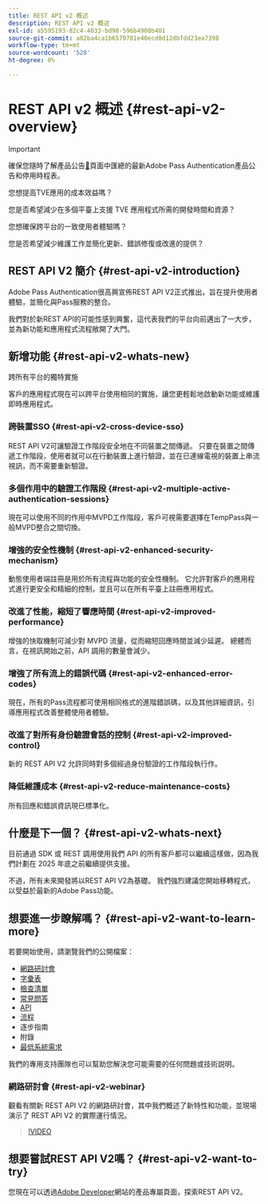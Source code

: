 ```yaml
---
title: REST API v2 概述
description: REST API v2 概述
exl-id: a5595193-82c4-4033-bd98-596b4908b401
source-git-commit: a02ba4ca1b6579781e40ecd0d12dbfdd23ea7398
workflow-type: tm+mt
source-wordcount: '528'
ht-degree: 0%

---
```


# REST API v2 概述 {#rest-api-v2-overview}

>[!IMPORTANT]
>
> 確保您隨時了解產品公告[&#128279;](/help/authentication/product-announcements.md)頁面中匯總的最新Adobe Pass Authentication產品公告和停用時程表。

您想提高TVE應用的成本效益嗎？

您是否希望減少在多個平臺上支援 TVE 應用程式所需的開發時間和資源？

您想確保跨平台的一致使用者體驗嗎？

您是否希望減少維護工作並簡化更新、錯誤修復或改進的提供？

## REST API V2 簡介 {#rest-api-v2-introduction}

Adobe Pass Authentication很高興宣佈REST API V2正式推出，旨在提升使用者體驗，並簡化與Pass服務的整合。

我們對於新REST API的可能性感到興奮，這代表我們的平台向前邁出了一大步，並為新功能和應用程式流程敞開了大門。

## 新增功能 {#rest-api-v2-whats-new}

跨所有平台的獨特實施

客戶的應用程式現在可以跨平台使用相同的實施，讓您更輕鬆地啟動新功能或維護即時應用程式。

### 跨裝置SSO {#rest-api-v2-cross-device-sso}

REST API V2可讓驗證工作階段安全地在不同裝置之間傳遞。 只要在裝置之間傳遞工作階段，使用者就可以在行動裝置上進行驗證，並在已連線電視的裝置上串流視訊，而不需要重新驗證。

### 多個作用中的驗證工作階段 {#rest-api-v2-multiple-active-authentication-sessions}

現在可以使用不同的作用中MVPD工作階段，客戶可視需要選擇在TempPass與一般MVPD整合之間切換。

### 增強的安全性機制 {#rest-api-v2-enhanced-security-mechanism}

動態使用者端註冊是用於所有流程與功能的安全性機制。 它允許對客戶的應用程式進行更安全和精細的控制，並且可以在所有平臺上註冊應用程式。

### 改進了性能，縮短了響應時間 {#rest-api-v2-improved-performance}

增強的快取機制可減少對 MVPD 流量，從而縮短回應時間並減少延遲。 總體而言，在視訊開始之前，API 調用的數量會減少。

### 增強了所有流上的錯誤代碼 {#rest-api-v2-enhanced-error-codes}

現在，所有的Pass流程都可使用相同格式的進階錯誤碼，以及其他詳細資訊，引導應用程式改善整體使用者體驗。

### 改進了對所有身份驗證會話的控制 {#rest-api-v2-improved-control}

新的 REST API V2 允許同時對多個經過身份驗證的工作階段執行作。

### 降低維護成本 {#rest-api-v2-reduce-maintenance-costs}

所有回應和錯誤資訊現已標準化。

## 什麼是下一個？ {#rest-api-v2-whats-next}

目前通過 SDK 或 REST 調用使用我們 API 的所有客戶都可以繼續這樣做，因為我們計劃在 2025 年底之前繼續提供支援。

不過，所有未來開發將以REST API V2為基礎。 我們強烈建議您開始移轉程式，以受益於最新的Adobe Pass功能。

## 想要進一步瞭解嗎？ {#rest-api-v2-want-to-learn-more}

若要開始使用，請瀏覽我們的公開檔案：

- [網路研討會](#rest-api-v2-webinar)
- [字彙表](rest-api-v2-glossary.md)
- [檢查清單](rest-api-v2-checklist.md)
- [常見問答](rest-api-v2-faqs.md)
- [API](apis/rest-api-v2-apis-overview.md)
- [流程](flows/rest-api-v2-flows-overview.md)
- 逐步指南
- 附錄
- [最低系統需求](/help/authentication/integration-guide-programmers/minimum-system-requirements.md)

我們的專用支持團隊也可以幫助您解決您可能需要的任何問題或技術説明。

### 網路研討會 {#rest-api-v2-webinar}

觀看有關新 REST API V2 的網路研討會，其中我們概述了新特性和功能，並現場演示了 REST API V2 的實際運行情況。

>[!VIDEO](https://video.tv.adobe.com/v/3457461/?quality=12&learn=on)

## 想要嘗試REST API V2嗎？ {#rest-api-v2-want-to-try}

您現在可以透過[Adobe Developer](https://developer.adobe.com/adobe-pass/)網站的產品專屬頁面，探索REST API V2。
